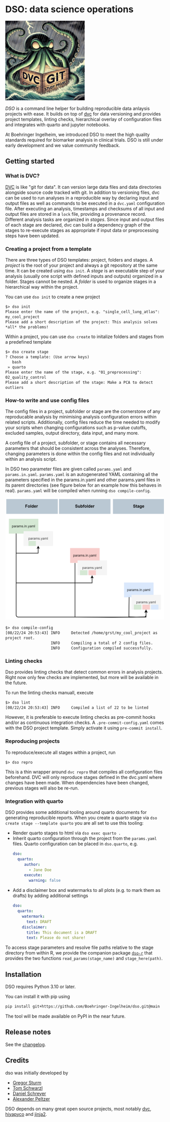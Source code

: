 # DSO: data science operations

<img src="docs/img/dso_kraken.jpg" alt="DSO Kraken" width="250" />

*DSO* is a command line helper for building reproducible data anlaysis projects with ease.
It builds on top of [dvc](https://github.com/iterative/dvc) for data versioning and provides project
templates, linting checks, hierarchical overlay of configuration files and integrates with quarto and jupyter notebooks.

At Boehringer Ingelheim, we introduced DSO to meet the high quality standards required for biomarker analysis
in clinical trials. DSO is still under early development and we value community feedback.

## Getting started

### What is DVC?
[DVC](https://github.com/iterative/dvc) is like "git for data". It can version large data files and data directories alongside source code tracked with git. In addition to versioning files, dvc can be used to run analyses in a reproducible way by declaring input and output files as well as commands to be executed in a `dvc.yaml` configuration file. After executing an analysis, timestamps and checksums of all input and output files are stored in a `lock` file, providing a provenance record. Different analysis tasks are organized in *stages*. Since input and output files of each stage are declared, dvc can build a dependency graph of the stages to re-execute stages as appropriate if input data or preprocessing steps have been updated.

### Creating a project from a template
There are three types of DSO templates: project, folders and stages. A *project* is the root of your project
and always a git repository at the same time. It can be created using `dso init`. A *stage* is an executable
step of your analysis (usually one script with defined inputs and outputs) organized in a folder. Stages
cannot be nested. A *folder* is used to organize stages in a hierarchical way within the project.

You can use `dso init` to create a new project
```
$> dso init
Please enter the name of the project, e.g. "single_cell_lung_atlas": my_cool_project
Please add a short description of the project: This analysis solves *all* the problems!
```

Within a project, you can use `dso create` to initalize folders and stages from a predefined template

```
$> dso create stage
? Choose a template: (Use arrow keys)
   bash
 » quarto
Please enter the name of the stage, e.g. "01_preprocessing": 02_quality_control
Please add a short description of the stage: Make a PCA to detect outliers
```

### How-to write and use config files
The config files in a project, subfolder or stage are the cornerstone of any reproducable analysis by minimising analysis configuration errors within related scripts. Additionally, config files reduce the time needed to modify your scripts when changing configurations such as p-value cutoffs, excluded samples, output directory, data input, and many more.

A config file of a project, subfolder, or stage contains all necessary parameters that should be consistent across the analyses. Therefore, changing parameters is done within the config files and not individually within an analysis script.

In DSO two parameter files are given called `params.yaml` and `params.in.yaml`. `params.yaml` is an autogenerated YAML containing all the parameters specified in the params.in.yaml and other params.yaml files in its parent directories (see figure below for an example how this behaves in real). `params.yaml` will be compiled when running `dso compile-config`.

<img src="img/config.png" width="500" alt="Hierarchical configuration schema" />

```
$> dso compile-config
[08/22/24 20:53:43] INFO     Detected /home/grst/my_cool_project as project root.
                    INFO     Compiling a total of 2 config files.
                    INFO     Configuration compiled successfully.
```

### Linting checks

Dso provides linting checks that detect common errors in analysis projects. Right now only few checks are implemented,
but more will be available in the future.

To run the linting checks manuall, execute

```
$> dso lint
[08/22/24 20:53:43] INFO     Compiled a list of 22 to be linted
```

However, it is preferable to execute linting checks as pre-commit hooks and/or as continuous integration checks.
A `.pre-commit-config.yaml` comes with the DSO project template. Simply activate it using `pre-commit install`.

### Reproducing projects

To reproduce/execute all stages within a project, run

```
$> dso repro
```

This is a thin wrapper around `dvc repro` that compiles all configuration files beforehand.
DVC will only reproduce stages defined in the dvc.yaml where changes have been made. When dependencies have been changed, previous stages will also be re-run.


### Integration with quarto

DSO provides some additional tooling around quarto documents for generating reproducible reports. When you create a
quarto stage via `dso create stage --template quarto` you are all set to use this tooling:

 * Render quarto stages to html via `dso exec quarto .`
 * Inherit quarto configuration through the project from the `params.yaml` files. Quarto configuration can be placed in
   `dso.quarto`, e.g.
   ```yaml
   dso:
     quarto:
        author:
          - Jane Doe
        execute:
          warning: false
    ```
  * Add a disclaimer box and watermarks to all plots (e.g. to mark them as drafts) by adding additional settings
    ```yaml
    dso:
      quarto:
        watermark:
          text: DRAFT
        disclaimer:
          title: This document is a DRAFT
          text: Please do not share!
    ```

To access stage parameters and resolve file paths relative to the stage directory from within R, we provide the
companion package [`dso-r`](https://github.com/Boehringer-Ingelheim/dso-r) that provides the two functions
`read_params(stage_name)` and `stage_here(path)`.


## Installation

DSO requires Python 3.10 or later.

You can install it with pip using

```bash
pip install git+https://github.com/Boehringer-Ingelheim/dso.git@main
```

The tool will be made available on PyPI in the near future.

## Release notes

See the [changelog](./CHANGELOG.md).

## Credits

dso was initially developed by
 * [Gregor Sturm](https://github.com/grst)
 * [Tom Schwarzl](https://github.com/tschwarzl)
 * [Daniel Schreyer](https://github.com/dschreyer)
 * [Alexander Peltzer](https://github.com/apeltzer)

DSO depends on many great open source projects, most notably [dvc](https://github.com/iterative/dvc), [hiyapyco](https://github.com/zerwes/hiyapyco) and [jinja2](https://jinja.palletsprojects.com/).
